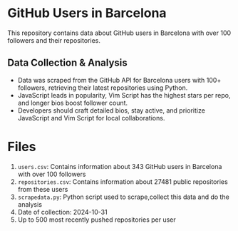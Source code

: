 # GitHub Users in Barcelona

This repository contains data about GitHub users in Barcelona with over 100 followers and their repositories.

## Data Collection & Analysis

<ul style="list-style-type: disc;">
    <li>Data was scraped from the GitHub API for Barcelona users with 100+ followers, retrieving their latest repositories using Python.</li>
    <li>JavaScript leads in popularity, Vim Script has the highest stars per repo, and longer bios boost follower count.</li>
    <li>Developers should craft detailed bios, stay active, and prioritize JavaScript and Vim Script for local collaborations.</li>
</ul>



# Files
1. `users.csv`: Contains information about 343 GitHub users in Barcelona with over 100 followers
2. `repositories.csv`: Contains information about 27481 public repositories from these users
3. `scrapedata.py`: Python script used to scrape,collect this data and do the analysis
4.  Date of collection: 2024-10-31
5. Up to 500 most recently pushed repositories per user
